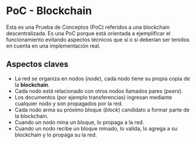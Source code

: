 # PoC - Blockchain
Esta es una Prueba de Conceptos (PoC) referidos a una blockchain descentralizada. Es una PoC porque está orientada a ejemplificar el funcionamiento evitando aspectos técnicos que sí o sí deberían ser tenidos en cuenta en una implementaci&oacute;n real.

## Aspectos claves
* La red se organiza en nodos (_node_), cada nodo tiene su propia copia de la **blockchain**.
* Cada nodo está relacionado con otros nodos llamados pares (_peers_).
* Los documentos (por ejemplo transferencias) ingresan mediante cualquier nodo y son propagados por la red.
* Cada nodo arma su próximo bloque (_block_) candidato a formar parte de la blockchain.
* Cuando un nodo mina un bloque, lo propaga a la red.
* Cuando un nodo recibe un bloque minado, lo valida, lo agrega a su blockchain y lo propaga su la red.